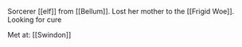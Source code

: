 Sorcerer [[elf]] from [[Bellum]]. Lost her mother to the [[Frigid Woe]]. Looking for cure

Met at: [[Swindon]]
